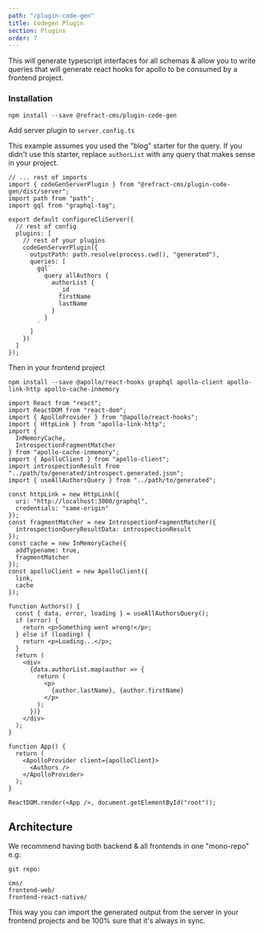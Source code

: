 ```yaml
---
path: "/plugin-code-gen"
title: Codegen Plugin
section: Plugins
order: 7
---
```


This will generate typescript interfaces for all schemas & allow you to write queries that will generate react hooks for apollo to be consumed by a frontend project.

### Installation

```
npm install --save @refract-cms/plugin-code-gen
```

Add server plugin to `server.config.ts`

This example assumes you used the "blog" starter for the query. If you didn't use this starter, replace `authorList` with any query that makes sense in your project.

```tsx
// ... rest of imports
import { codeGenServerPlugin } from "@refract-cms/plugin-code-gen/dist/server";
import path from "path";
import gql from "graphql-tag";

export default configureCliServer({
  // rest of config
  plugins: [
    // rest of your plugins
    codeGenServerPlugin({
      outputPath: path.resolve(process.cwd(), "generated"),
      queries: [
        gql`
          query allAuthors {
            authorList {
              _id
              firstName
              lastName
            }
          }
        `
      ]
    })
  ]
});
```

Then in your frontend project

```
npm install --save @apollo/react-hooks graphql apollo-client apollo-link-http apollo-cache-inmemory
```

```tsx
import React from "react";
import ReactDOM from "react-dom";
import { ApolloProvider } from "@apollo/react-hooks";
import { HttpLink } from "apollo-link-http";
import {
  InMemoryCache,
  IntrospectionFragmentMatcher
} from "apollo-cache-inmemory";
import { ApolloClient } from "apollo-client";
import introspectionResult from "../path/to/generated/introspect.generated.json";
import { useAllAuthorsQuery } from "../path/to/generated";

const httpLink = new HttpLink({
  uri: "http://localhost:3000/graphql",
  credentials: "same-origin"
});
const fragmentMatcher = new IntrospectionFragmentMatcher({
  introspectionQueryResultData: introspectionResult
});
const cache = new InMemoryCache({
  addTypename: true,
  fragmentMatcher
});
const apolloClient = new ApolloClient({
  link,
  cache
});

function Authors() {
  const { data, error, loading } = useAllAuthorsQuery();
  if (error) {
    return <p>Something went wrong!</p>;
  } else if (loading) {
    return <p>Loading...</p>;
  }
  return (
    <div>
      {data.authorList.map(author => {
        return (
          <p>
            {author.lastName}, {author.firstName}
          </p>
        );
      })}
    </div>
  );
}

function App() {
  return (
    <ApolloProvider client={apolloClient}>
      <Authors />
    </ApolloProvider>
  );
}

ReactDOM.render(<App />, document.getElementById("root"));
```

## Architecture

We recommend having both backend & all frontends in one "mono-repo" e.g:

```
git repo:

cms/
frontend-web/
frontend-react-native/
```

This way you can import the generated output from the server in your frontend projects and be 100% sure that it's always in sync.
